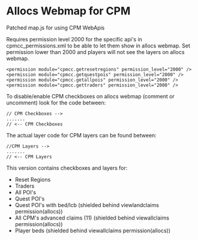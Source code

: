 # Allocs Webmap for CPM
Patched map.js for using CPM WebApis

Requires permission level 2000 for the specific api's in cpmcc_permissions.xml to be able to let them show in allocs webmap.
Set permission lower than 2000 and players will not see the layers on allocs webmap.
```
<permission module="cpmcc.getresetregions" permission_level="2000" />
<permission module="cpmcc.getquestpois" permission_level="2000" />
<permission module="cpmcc.getallpois" permission_level="2000" />
<permission module="cpmcc.gettraders" permission_level="2000" />
```

To disable/enable CPM checkboxes on allocs webmap (comment or uncomment) look for the code between:
```
// CPM Checkboxes -->
.......
// <-- CPM Checkboxes
```

The actual layer code for CPM layers can be found between:
```
//CPM Layers -->
.......
// <-- CPM Layers
```

This version contains checkboxes and layers for:
* Reset Regions
* Traders
* All POI's
* Quest POI's
* Quest POI's with bed/lcb (shielded behind viewlandclaims permission(allocs))
* All CPM's advanced claims (11) (shielded behind viewallclaims permission(allocs))
* Player beds (shielded behind viewallclaims permission(allocs))
